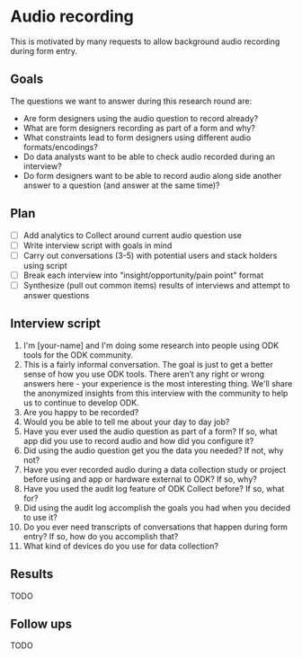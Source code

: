 # Audio recording

This is motivated by many requests to allow background audio recording during form entry.

## Goals

The questions we want to answer during this research round are:

* Are form designers using the audio question to record already?
* What are form designers recording as part of a form and why?
* What constraints lead to form designers using different audio formats/encodings?
* Do data analysts want to be able to check audio recorded during an interview?
* Do form designers want to be able to record audio along side another answer to a question (and answer at the same time)?

## Plan

- [ ] Add analytics to Collect around current audio question use
- [ ] Write interview script with goals in mind
- [ ] Carry out conversations (3-5) with potential users and stack holders using script
- [ ] Break each interview into "insight/opportunity/pain point" format
- [ ] Synthesize (pull out common items) results of interviews and attempt to answer questions

## Interview script

1. I'm [your-name] and I'm doing some research into people using ODK tools for the ODK community.
1. This is a fairly informal conversation. The goal is just to get a better sense of how you use ODK tools. There aren’t any right or wrong answers here - your experience is the most interesting thing. We'll share the anonymized insights from this interview with the community to help us to continue to develop ODK.
1. Are you happy to be recorded?
1. Would you be able to tell me about your day to day job?
1. Have you ever used the audio question as part of a form? If so, what app did you use to record audio and how did you configure it?
1. Did using the audio question get you the data you needed? If not, why not?
1. Have you ever recorded audio during a data collection study or project before using and app or hardware external to ODK? If so, why?
1. Have you used the audit log feature of ODK Collect before? If so, what for?
1. Did using the audit log accomplish the goals you had when you decided to use it?
1. Do you ever need transcripts of conversations that happen during form entry? If so, how do you accomplish that?
1. What kind of devices do you use for data collection?

## Results

TODO

## Follow ups

TODO
